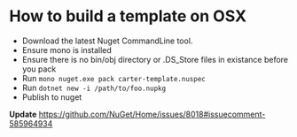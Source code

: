 # How to build a template on OSX

 - Download the latest Nuget CommandLine tool.
 - Ensure mono is installed
 - Ensure there is no bin/obj directory or .DS_Store files in existance before you pack
 - Run `mono nuget.exe pack carter-template.nuspec`
 - Run `dotnet new -i /path/to/foo.nupkg`
 - Publish to nuget


**Update** https://github.com/NuGet/Home/issues/8018#issuecomment-585964934
